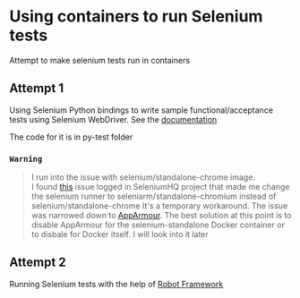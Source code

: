# Using containers to run Selenium tests
Attempt to make selenium tests run in containers

## Attempt 1
Using Selenium Python bindings to write sample functional/acceptance tests using Selenium WebDriver.  See the [documentation](https://selenium-python.readthedocs.io/)

The code for it is in py-test folder

### `Warning`
> I run into the issue with selenium/standalone-chrome image.  
> I found [this](ttps://github.com/SeleniumHQ/docker-selenium/issues/1677) issue logged in SeleniumHQ project that made me change the selenium runner to seleniarm/standalone-chromium instead of selenium/standalone-chrome
> It's a temporary workaround.  The issue was narrowed down to [AppArmour](https://docs.docker.com/engine/security/apparmor/). The best solution at this point is to disable AppArmour for the selenium-standalone Docker container or to disbale for Docker itself. 
>  I will look into it later



## Attempt 2
Running Selenium tests with the help of [Robot Framework](https://robotframework.org/)

